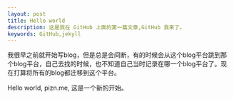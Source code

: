 ```yaml
---
layout: post
title: Hello world
description: 这是我在 GitHub 上面的第一篇文章,GitHub 我来了。
keywords: GitHub,jekyll
---
```

我很早之前就开始写blog，但是总是会间断，有的时候会从这个blog平台跳到那个blog平台，自己去找的时候，也不知道自己当时记录在哪一个blog平台了。现在打算将所有的blog都迁移到这个平台。

Hello world, pizn.me, 这是一个新的开始。
